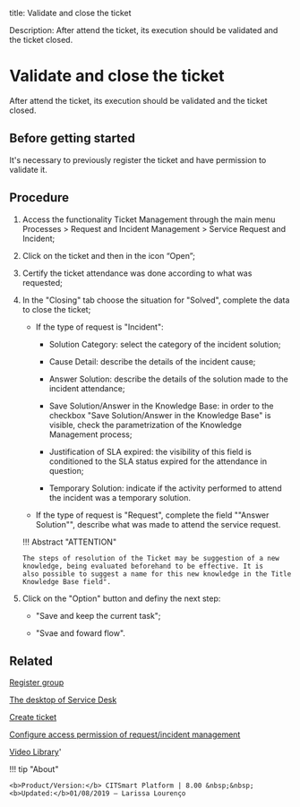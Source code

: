 title: Validate and close the ticket

Description: After attend the ticket, its execution should be validated and the ticket closed.

# Validate and close the ticket
After attend the ticket, its execution should be validated and the ticket closed.

Before getting started
--------------------------

It's necessary to previously register the ticket and have permission to validate
it.

Procedure
-------------

1.  Access the functionality Ticket Management through the main menu Processes
    \> Request and Incident Management \> Service Request and Incident;

2.  Click on the ticket and then in the icon “Open”;

3.  Certify the ticket attendance was done according to what was requested;

4.  In the "Closing" tab choose the situation for "Solved", complete the data to close the ticket;

    - If the type of request is "Incident":
    
         * Solution Category: select the category of the incident solution;
         
         * Cause Detail: describe the details of the incident cause;
         
         * Answer Solution: describe the details of the solution made to the incident attendance;
         
         * Save Solution/Answer in the Knowledge Base: in order to the checkbox "Save Solution/Answer in the Knowledge Base" is visible,
           check the parametrization of the Knowledge Management process;
           
         * Justification of SLA expired: the visibility of this field is conditioned to the SLA status expired for the attendance in
           question;
           
         * Temporary Solution: indicate if the activity performed to attend the incident was a temporary solution.
         
    - If the type of request is "Request", complete the field ""Answer Solution"", describe what was made to attend the service request.    
     
    !!! Abstract "ATTENTION"
    
        The steps of resolution of the Ticket may be suggestion of a new knowledge, being evaluated beforehand to be effective. It is           also possible to suggest a name for this new knowledge in the Title Knowledge Base field".   

5.  Click on the "Option" button and definy the next step:

    -  "Save and keep the current task";
    
    -  "Svae and foward flow".

Related
-----------

[Register group](/en-us/citsmart-platform-8/initial-settings/access-settings/user/register-groups.html)

[The desktop of Service Desk](/en-us/citsmart-platform-8/processes/tickets/use/desktop-of-service-desk.html)

[Create ticket](/en-us/citsmart-platform-8/processes/tickets/use/create-ticket.html)

[Configure access permission of request/incident management](/en-us/citsmart-platform-8/processes/tickets/configuration/access-ticket-management.html)

<i class='fa fa-youtube-play  fa-2x' style='color:#97ce17;vertical-align: middle;'> </i> [Video Library](https://www.youtube.com/playlist?list=PLB5qK2uzf2RNrJnhiXj3dbmgsm9-quhfz)'

!!! tip "About"

    <b>Product/Version:</b> CITSmart Platform | 8.00 &nbsp;&nbsp;
    <b>Updated:</b>01/08/2019 – Larissa Lourenço
